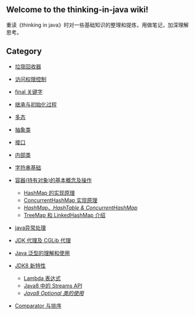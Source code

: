 ## Welcome to the thinking-in-java wiki!

重读《thinking in java》时对一些基础知识的整理和提炼，用做笔记，加深理解思考。

## Category

- [垃圾回收器](https://github.com/jiwenxing/thinking-in-java/wiki/java%E5%9E%83%E5%9C%BE%E5%9B%9E%E6%94%B6%E5%99%A8)
- [访问权限控制](https://github.com/jiwenxing/thinking-in-java/wiki/%E8%AE%BF%E9%97%AE%E6%9D%83%E9%99%90%E6%8E%A7%E5%88%B6)
- [final 关键字](https://github.com/jiwenxing/thinking-in-java/wiki/final%E5%85%B3%E9%94%AE%E5%AD%97)
- [继承与初始化过程](https://github.com/jiwenxing/thinking-in-java/wiki/%E5%88%9D%E5%A7%8B%E5%8C%96%E5%92%8C%E7%B1%BB%E7%9A%84%E5%8A%A0%E8%BD%BD)
- [多态](https://github.com/jiwenxing/thinking-in-java/wiki/%E5%A4%9A%E6%80%81)
- [抽象类](https://github.com/jiwenxing/thinking-in-java/wiki/%E6%8A%BD%E8%B1%A1%E7%B1%BB)
- [接口](https://github.com/jiwenxing/thinking-in-java/wiki/%E6%8E%A5%E5%8F%A3)
- [内部类](https://github.com/jiwenxing/thinking-in-java/wiki/java%E5%86%85%E9%83%A8%E7%B1%BB)
- [字符串基础](https://github.com/jiwenxing/thinking-in-java/wiki/about-string)
- [容器(持有对象)的基本概念及操作](https://github.com/jiwenxing/thinking-in-java/wiki/%E5%AE%B9%E5%99%A8(%E6%8C%81%E6%9C%89%E5%AF%B9%E8%B1%A1)%E7%9A%84%E5%9F%BA%E6%9C%AC%E6%A6%82%E5%BF%B5%E5%92%8C%E6%93%8D%E4%BD%9C)

  - [HashMap 的实现原理](https://github.com/jiwenxing/thinking-in-java/wiki/HashMap-%E7%9A%84%E5%AE%9E%E7%8E%B0%E5%8E%9F%E7%90%86)
  - [ConcurrentHashMap 实现原理](https://github.com/jiwenxing/thinking-in-java/wiki/ConcurrentHashMap)
  - [*HashMap、HashTable & ConcurrentHashMap*](https://github.com/jiwenxing/thinking-in-java/wiki/HashMap-Hashtable-CocurrentHashMap)
  - [TreeMap 和 LinkedHashMap 介绍](https://github.com/jiwenxing/thinking-in-java/wiki/TreeMap-&-LinkedHashMap)
- [java异常处理](https://github.com/jiwenxing/thinking-in-java/wiki/Java%E5%BC%82%E5%B8%B8%E5%A4%84%E7%90%86)
- [JDK 代理及 CGLib 代理](https://github.com/jiwenxing/thinking-in-java/wiki/JDK%E4%BB%A3%E7%90%86%E5%8F%8ACGLib%E4%BB%A3%E7%90%86)
- [Java 泛型的理解和使用](https://github.com/jiwenxing/thinking-in-java/wiki/Java-%E6%B3%9B%E5%9E%8B)
- [JDK8 新特性]()
    - [Lambda 表达式](https://github.com/jiwenxing/thinking-in-java/wiki/Lambda%E8%A1%A8%E8%BE%BE%E5%BC%8F)
    - [Java8 中的 Streams API](https://github.com/jiwenxing/thinking-in-java/wiki/Java8-%E4%B8%AD%E7%9A%84-Streams-API)
    - [*Java8 Optional 类的使用*]()
- [Comparator 与排序](https://github.com/jiwenxing/thinking-in-java/wiki/Comparator-%E4%B8%8E%E6%8E%92%E5%BA%8F)